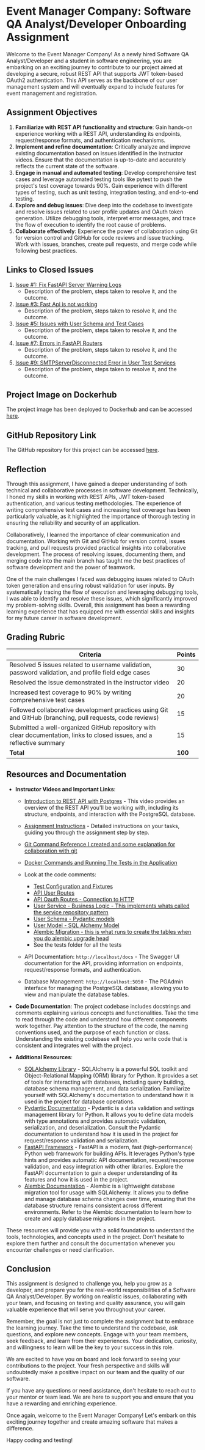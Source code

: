 # Event Manager Company: Software QA Analyst/Developer Onboarding Assignment

Welcome to the Event Manager Company! As a newly hired Software QA Analyst/Developer and a student in software engineering, you are embarking on an exciting journey to contribute to our project aimed at developing a secure, robust REST API that supports JWT token-based OAuth2 authentication. This API serves as the backbone of our user management system and will eventually expand to include features for event management and registration.

## Assignment Objectives

1. **Familiarize with REST API functionality and structure**: Gain hands-on experience working with a REST API, understanding its endpoints, request/response formats, and authentication mechanisms.
2. **Implement and refine documentation**: Critically analyze and improve existing documentation based on issues identified in the instructor videos. Ensure that the documentation is up-to-date and accurately reflects the current state of the software.
3. **Engage in manual and automated testing**: Develop comprehensive test cases and leverage automated testing tools like pytest to push the project's test coverage towards 90%. Gain experience with different types of testing, such as unit testing, integration testing, and end-to-end testing.
4. **Explore and debug issues**: Dive deep into the codebase to investigate and resolve issues related to user profile updates and OAuth token generation. Utilize debugging tools, interpret error messages, and trace the flow of execution to identify the root cause of problems.
5. **Collaborate effectively**: Experience the power of collaboration using Git for version control and GitHub for code reviews and issue tracking. Work with issues, branches, create pull requests, and merge code while following best practices.

## Links to Closed Issues

1. [Issue #1: Fix FastAPI Server Warning Logs](https://github.com/syedahmad2878/event_manager_assignment/issues/1)
   - Description of the problem, steps taken to resolve it, and the outcome.
2. [Issue #3: Fast Api is not working](https://github.com/syedahmad2878/event_manager_assignment/issues/3)
   - Description of the problem, steps taken to resolve it, and the outcome.
3. [Issue #5: Issues with User Schema and Test Cases](https://github.com/syedahmad2878/event_manager_assignment/issues/5)
   - Description of the problem, steps taken to resolve it, and the outcome.
4. [Issue #7: Errors in FastAPI Routers](https://github.com/syedahmad2878/event_manager_assignment/issues/7)
   - Description of the problem, steps taken to resolve it, and the outcome.
5. [Issue #9: SMTPServerDisconnected Error in User Test Services](https://github.com/syedahmad2878/event_manager_assignment/issues/9)
   - Description of the problem, steps taken to resolve it, and the outcome.

## Project Image on Dockerhub

The project image has been deployed to Dockerhub and can be accessed [here](https://hub.docker.com/r/syedahmad2878/event_manager).

## GitHub Repository Link

The GitHub repository for this project can be accessed [here](https://github.com/syedahmad2878/event_manager_assignment).

## Reflection

Through this assignment, I have gained a deeper understanding of both technical and collaborative processes in software development. Technically, I honed my skills in working with REST APIs, JWT token-based authentication, and various testing methodologies. The experience of writing comprehensive test cases and increasing test coverage has been particularly valuable, as it highlighted the importance of thorough testing in ensuring the reliability and security of an application.

Collaboratively, I learned the importance of clear communication and documentation. Working with Git and GitHub for version control, issues tracking, and pull requests provided practical insights into collaborative development. The process of resolving issues, documenting them, and merging code into the main branch has taught me the best practices of software development and the power of teamwork.

One of the main challenges I faced was debugging issues related to OAuth token generation and ensuring robust validation for user inputs. By systematically tracing the flow of execution and leveraging debugging tools, I was able to identify and resolve these issues, which significantly improved my problem-solving skills. Overall, this assignment has been a rewarding learning experience that has equipped me with essential skills and insights for my future career in software development.

## Grading Rubric

| Criteria                                                                                                                | Points |
|-------------------------------------------------------------------------------------------------------------------------|--------|
| Resolved 5 issues related to username validation, password validation, and profile field edge cases                      | 30     |
| Resolved the issue demonstrated in the instructor video                                                                 | 20     |
| Increased test coverage to 90% by writing comprehensive test cases                                                      | 20     |
| Followed collaborative development practices using Git and GitHub (branching, pull requests, code reviews)              | 15     |
| Submitted a well-organized GitHub repository with clear documentation, links to closed issues, and a reflective summary | 15     |
| **Total**                                                                                                               | **100** |

## Resources and Documentation

- **Instructor Videos and Important Links**:
  - [Introduction to REST API with Postgres](https://youtu.be/dgMCSND2FQw) - This video provides an overview of the REST API you'll be working with, including its structure, endpoints, and interaction with the PostgreSQL database.
  - [Assignment Instructions](https://youtu.be/TFblm7QrF6o) - Detailed instructions on your tasks, guiding you through the assignment step by step.
  - [Git Command Reference I created and some explanation for collaboration with git](git.md)
  - [Docker Commands and Running The Tests in the Application](docker.md)
  - Look at the code comments:
    - [Test Configuration and Fixtures](tests/conftest.py)
    - [API User Routes](app/routers/user_routes.py)
    - [API Oauth Routes - Connection to HTTP](app/routers/oauth.py)
    - [User Service - Business Logic - This implements whats called the service repository pattern](app/services/user_service.py)
    - [User Schema - Pydantic models](app/schemas/user_schemas.py)
    - [User Model - SQL Alchemy Model ](app/models/user_model.py)
    - [Alembic Migration - this is what runs to create the tables when you do alembic upgrade head](alembic/versions/628adcb2d60e_initial_migration.py)
    - See the tests folder for all the tests

  - API Documentation: `http://localhost/docs` - The Swagger UI documentation for the API, providing information on endpoints, request/response formats, and authentication.
  - Database Management: `http://localhost:5050` - The PGAdmin interface for managing the PostgreSQL database, allowing you to view and manipulate the database tables.

- **Code Documentation**:
  The project codebase includes docstrings and comments explaining various concepts and functionalities. Take the time to read through the code and understand how different components work together. Pay attention to the structure of the code, the naming conventions used, and the purpose of each function or class. Understanding the existing codebase will help you write code that is consistent and integrates well with the project.

- **Additional Resources**:
  - [SQLAlchemy Library](https://www.sqlalchemy.org/) - SQLAlchemy is a powerful SQL toolkit and Object-Relational Mapping (ORM) library for Python. It provides a set of tools for interacting with databases, including query building, database schema management, and data serialization. Familiarize yourself with SQLAlchemy's documentation to understand how it is used in the project for database operations.
  - [Pydantic Documentation](https://docs.pydantic.dev/latest/) - Pydantic is a data validation and settings management library for Python. It allows you to define data models with type annotations and provides automatic validation, serialization, and deserialization. Consult the Pydantic documentation to understand how it is used in the project for request/response validation and serialization.
  - [FastAPI Framework](https://fastapi.tiangolo.com/) - FastAPI is a modern, fast (high-performance) Python web framework for building APIs. It leverages Python's type hints and provides automatic API documentation, request/response validation, and easy integration with other libraries. Explore the FastAPI documentation to gain a deeper understanding of its features and how it is used in the project.
  - [Alembic Documentation](https://alembic.sqlalchemy.org/en/latest/index.html) - Alembic is a lightweight database migration tool for usage with SQLAlchemy. It allows you to define and manage database schema changes over time, ensuring that the database structure remains consistent across different environments. Refer to the Alembic documentation to learn how to create and apply database migrations in the project.

These resources will provide you with a solid foundation to understand the tools, technologies, and concepts used in the project. Don't hesitate to explore them further and consult the documentation whenever you encounter challenges or need clarification.

## Conclusion

This assignment is designed to challenge you, help you grow as a developer, and prepare you for the real-world responsibilities of a Software QA Analyst/Developer. By working on realistic issues, collaborating with your team, and focusing on testing and quality assurance, you will gain valuable experience that will serve you throughout your career.

Remember, the goal is not just to complete the assignment but to embrace the learning journey. Take the time to understand the codebase, ask questions, and explore new concepts. Engage with your team members, seek feedback, and learn from their experiences. Your dedication, curiosity, and willingness to learn will be the key to your success in this role.

We are excited to have you on board and look forward to seeing your contributions to the project. Your fresh perspective and skills will undoubtedly make a positive impact on our team and the quality of our software.

If you have any questions or need assistance, don't hesitate to reach out to your mentor or team lead. We are here to support you and ensure that you have a rewarding and enriching experience.

Once again, welcome to the Event Manager Company! Let's embark on this exciting journey together and create amazing software that makes a difference.

Happy coding and testing!
